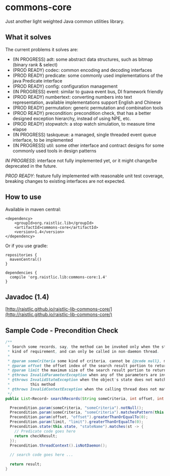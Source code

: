 # commons-core

Just another light weighted Java common utilities library.

## What it solves

The current problems it solves are:

- (IN PROGRESS) adt: some abstract data structures, such as bitmap (binary rank & select)
- (PROD READY) codec: common encoding and decoding interfaces
- (PROD READY) predicate: some commonly used implementations of the java Predicate interface
- (PROD READY) config: configuration management
- (IN PROGRESS) event: similar to guava event bus, DI framework friendly
- (PROD READY) numbertext: converting numbers into text representation, available implementations support English and Chinese
- (PROD READY) permutation: generic permutation and combination tools
- (PROD READY) precondition: precondition check, that has a better designed exception hierarchy, instead of using NPE, etc.
- (PROD READY) stopwatch: a stop watch simulation, to measure time elapse
- (IN PROGRESS) taskqueue: a managed, single threaded event queue interface, to be implemented
- (IN PROGRESS) util: some other interface and contract designs for some commonly used tools in design patterns

*IN PROGRESS*: interface not fully implemented yet, or it might change/be deprecated in the future.

*PROD READY*: feature fully implemented with reasonable unit test coverage, breaking changes to existing interfaces are not expected.

## How to use

Available in maven central:
```
<dependency>
    <groupId>org.raistlic.lib</groupId>
    <artifactId>commons-core</artifactId>
    <version>1.4</version>
</dependency>
```

Or if you use gradle:
```
repositories {
  mavenCentral()
}

dependencies {
  compile 'org.raistlic.lib:commons-core:1.4'
}
```

## Javadoc (1.4)

[http://raistlic.github.io/raistlic-lib-commons-core/](http://raistlic.github.io/raistlic-lib-commons-core/)

## Sample Code - Precondition Check

``` java
/**
 * Search some records, say, the method can be invoked only when the state of the object meets some 
 * kind of requirement, and can only be called in non-daemon thread.
 *
 * @param someCriteria some kind of criteria, cannot be {@code null}, must match some pattern.
 * @param offset the offset index of the search result portion to return, cannot be less than {@code 0}.
 * @param limit the maximum size of the search result portion to return, cannot be less than {@code 0}.
 * @throws InvalidParameterException when any of the parameters are invalid.
 * @throws InvalidStateException when the object's state does not match the requirement for calling 
 *         this method
 * @throws InvalidContextException when the calling thread does not match the requirement
 */
public List<Record> searchRecords(String someCriteria, int offset, int limit) {

  Precondition.param(someCriteria, "someCriteria").notNull();
  Precondition.param(someCriteria, "someCriteria").matchesPattern(this.someRegexPattern);
  Precondition.param(offset, "offset").greaterThanOrEqualTo(0);
  Precondition.param(limit, "limit").greaterThanOrEqualTo(0);
  Precondition.state(this.state, "stateName").matches(st -> {
    // Predicate code goes here
    return checkResult;
  });
  Precondition.threadContext().isNotDaemon();
  
  // search code goes here ...
  
  return result;
}

```